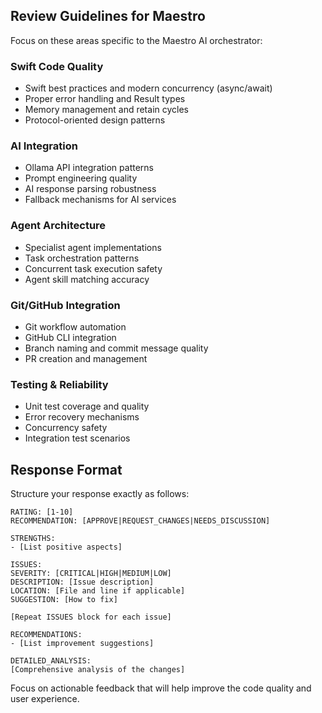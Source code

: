 ## Review Guidelines for Maestro
        
Focus on these areas specific to the Maestro AI orchestrator:
        
### Swift Code Quality
- Swift best practices and modern concurrency (async/await)
- Proper error handling and Result types
- Memory management and retain cycles
- Protocol-oriented design patterns
        
### AI Integration
- Ollama API integration patterns
- Prompt engineering quality
- AI response parsing robustness
- Fallback mechanisms for AI services
        
### Agent Architecture
- Specialist agent implementations
- Task orchestration patterns
- Concurrent task execution safety
- Agent skill matching accuracy
        
### Git/GitHub Integration
- Git workflow automation
- GitHub CLI integration
- Branch naming and commit message quality
- PR creation and management
        
### Testing & Reliability
- Unit test coverage and quality
- Error recovery mechanisms
- Concurrency safety
- Integration test scenarios
        
## Response Format
        
Structure your response exactly as follows:
        
```
RATING: [1-10]
RECOMMENDATION: [APPROVE|REQUEST_CHANGES|NEEDS_DISCUSSION]
        
STRENGTHS:
- [List positive aspects]
        
ISSUES:
SEVERITY: [CRITICAL|HIGH|MEDIUM|LOW]
DESCRIPTION: [Issue description]
LOCATION: [File and line if applicable]
SUGGESTION: [How to fix]
        
[Repeat ISSUES block for each issue]
        
RECOMMENDATIONS:
- [List improvement suggestions]
        
DETAILED_ANALYSIS:
[Comprehensive analysis of the changes]
```
        
Focus on actionable feedback that will help improve the code quality and user experience.